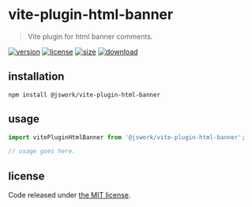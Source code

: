 # vite-plugin-html-banner
> Vite plugin for html banner comments.

[![version][version-image]][version-url]
[![license][license-image]][license-url]
[![size][size-image]][size-url]
[![download][download-image]][download-url]

## installation
```shell
npm install @jswork/vite-plugin-html-banner
```

## usage
```js
import vitePluginHtmlBanner from '@jswork/vite-plugin-html-banner';

// usage goes here.
```

## license
Code released under [the MIT license](https://github.com/afeiship/vite-plugin-html-banner/blob/master/LICENSE.txt).

[version-image]: https://img.shields.io/npm/v/@jswork/vite-plugin-html-banner
[version-url]: https://npmjs.org/package/@jswork/vite-plugin-html-banner

[license-image]: https://img.shields.io/npm/l/@jswork/vite-plugin-html-banner
[license-url]: https://github.com/afeiship/vite-plugin-html-banner/blob/master/LICENSE.txt

[size-image]: https://img.shields.io/bundlephobia/minzip/@jswork/vite-plugin-html-banner
[size-url]: https://github.com/afeiship/vite-plugin-html-banner/blob/master/dist/vite-plugin-html-banner.min.js

[download-image]: https://img.shields.io/npm/dm/@jswork/vite-plugin-html-banner
[download-url]: https://www.npmjs.com/package/@jswork/vite-plugin-html-banner
